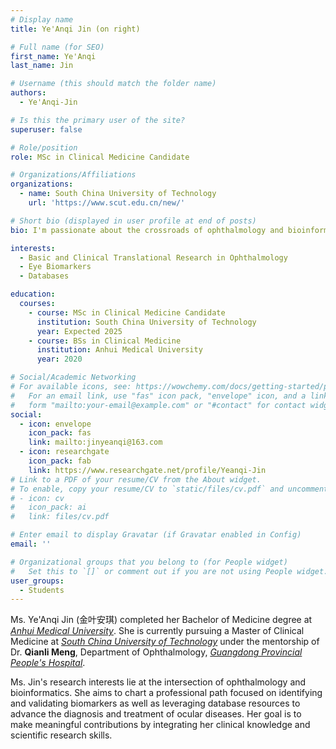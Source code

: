 ```yaml
---
# Display name
title: Ye'Anqi Jin (on right)

# Full name (for SEO)
first_name: Ye'Anqi
last_name: Jin

# Username (this should match the folder name)
authors:
  - Ye'Anqi-Jin

# Is this the primary user of the site?
superuser: false

# Role/position
role: MSc in Clinical Medicine Candidate

# Organizations/Affiliations
organizations:
  - name: South China University of Technology
    url: 'https://www.scut.edu.cn/new/'

# Short bio (displayed in user profile at end of posts)
bio: I'm passionate about the crossroads of ophthalmology and bioinformatics. My focus is on discovering and confirming biomarkers, and using databases to advance diagnosing and treating eye conditions. I aim to merge clinical insights with research skills for impactful contributions.

interests:
  - Basic and Clinical Translational Research in Ophthalmology
  - Eye Biomarkers
  - Databases

education:
  courses:
    - course: MSc in Clinical Medicine Candidate
      institution: South China University of Technology
      year: Expected 2025
    - course: BSs in Clinical Medicine
      institution: Anhui Medical University
      year: 2020

# Social/Academic Networking
# For available icons, see: https://wowchemy.com/docs/getting-started/page-builder/#icons
#   For an email link, use "fas" icon pack, "envelope" icon, and a link in the
#   form "mailto:your-email@example.com" or "#contact" for contact widget.
social:
  - icon: envelope
    icon_pack: fas
    link: mailto:jinyeanqi@163.com
  - icon: researchgate
    icon_pack: fab
    link: https://www.researchgate.net/profile/Yeanqi-Jin
# Link to a PDF of your resume/CV from the About widget.
# To enable, copy your resume/CV to `static/files/cv.pdf` and uncomment the lines below.
# - icon: cv
#   icon_pack: ai
#   link: files/cv.pdf

# Enter email to display Gravatar (if Gravatar enabled in Config)
email: ''

# Organizational groups that you belong to (for People widget)
#   Set this to `[]` or comment out if you are not using People widget.
user_groups:
  - Students
---
```


Ms. Ye'Anqi Jin (金叶安琪) completed her Bachelor of Medicine degree at [*Anhui Medical University*](https://www.ahmu.edu.cn/). She is currently pursuing a Master of Clinical Medicine at [*South China University of Technology*](https://www.scut.edu.cn/new/) under the mentorship of Dr. **Qianli Meng**, Department of Ophthalmology, [*Guangdong Provincial People's Hospital*](https://www.gdghospital.org.cn/en/).

Ms. Jin's research interests lie at the intersection of ophthalmology and bioinformatics. She aims to chart a professional path focused on identifying and validating biomarkers as well as leveraging database resources to advance the diagnosis and treatment of ocular diseases. Her goal is to make meaningful contributions by integrating her clinical knowledge and scientific research skills.

